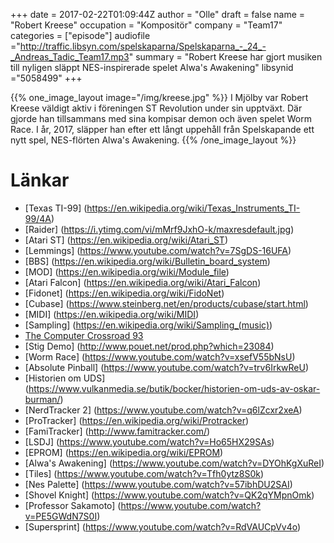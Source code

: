 +++
date = 2017-02-22T01:09:44Z
author = "Olle"
draft = false
name = "Robert Kreese"
occupation = "Kompositör"
company = "Team17"
categories = ["episode"]
audiofile ="http://traffic.libsyn.com/spelskaparna/Spelskaparna_-_24_-_Andreas_Tadic_Team17.mp3"
summary = "Robert Kreese har gjort musiken till nyligen släppt NES-inspirerade spelet Alwa's Awakening"
libsynid ="5058499"
+++

{{% one_image_layout image="/img/kreese.jpg" %}}
I Mjölby var Robert Kreese väldigt aktiv i föreningen ST Revolution
under sin upptväxt. Där gjorde han tillsammans med sina kompisar demon
och även spelet Worm Race. I år, 2017, släpper han efter ett långt
uppehåll från Spelskapande ett nytt spel, NES-flörten Alwa's Awakening.
{{% /one_image_layout %}}


# Länkar
* [Texas TI-99] (https://en.wikipedia.org/wiki/Texas_Instruments_TI-99/4A)
* [Raider] (https://i.ytimg.com/vi/mMrf9JxhO-k/maxresdefault.jpg)
* [Atari ST] (https://en.wikipedia.org/wiki/Atari_ST)
* [Lemmings] (https://www.youtube.com/watch?v=7SgDS-16UFA)
* [BBS] (https://en.wikipedia.org/wiki/Bulletin_board_system)
* [MOD] (https://en.wikipedia.org/wiki/Module_file)
* [Atari Falcon] (https://en.wikipedia.org/wiki/Atari_Falcon)
* [Fidonet] (https://en.wikipedia.org/wiki/FidoNet)
* [Cubase] (https://www.steinberg.net/en/products/cubase/start.html)
* [MIDI] (https://en.wikipedia.org/wiki/MIDI)
* [Sampling] (https://en.wikipedia.org/wiki/Sampling_(music))
* [The Computer Crossroad 93]([http://www.pouet.net/party.php?which=157)
* [Stig Demo] (http://www.pouet.net/prod.php?which=23084)
* [Worm Race] (https://www.youtube.com/watch?v=xsefV55bNsU)
* [Absolute Pinball] (https://www.youtube.com/watch?v=trv6IrkwReU)
* [Historien om UDS] (https://www.vulkanmedia.se/butik/bocker/historien-om-uds-av-oskar-burman/)
* [NerdTracker 2] (https://www.youtube.com/watch?v=q6lZcxr2xeA)
* [ProTracker] (https://en.wikipedia.org/wiki/Protracker)
* [FamiTracker] (http://www.famitracker.com/)
* [LSDJ] (https://www.youtube.com/watch?v=Ho65HX29SAs)
* [EPROM] (https://en.wikipedia.org/wiki/EPROM)
* [Alwa's Awakening] (https://www.youtube.com/watch?v=DYOhKgXuReI)
* [Tiles] (https://www.youtube.com/watch?v=Tfh0ytz8S0k)
* [Nes Palette] (https://www.youtube.com/watch?v=57ibhDU2SAI)
* [Shovel Knight] (https://www.youtube.com/watch?v=QK2qYMpnOmk)
* [Professor Sakamoto] (https://www.youtube.com/watch?v=PE5GWdN7S0I)
* [Supersprint] (https://www.youtube.com/watch?v=RdVAUCpVv4o)
